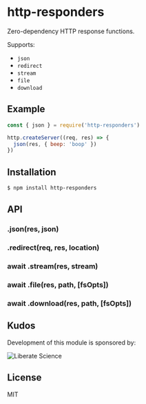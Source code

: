 # http-responders

Zero-dependency HTTP response functions.

Supports:

- `json`
- `redirect`
- `stream`
- `file`
- `download`

## Example

```js
const { json } = require('http-responders')

http.createServer((req, res) => {
  json(res, { beep: 'boop' })
})
```

## Installation

```bash
$ npm install http-responders
```

## API

### .json(res, json)

### .redirect(req, res, location)

### await .stream(res, stream)

### await .file(res, path, [fsOpts])

### await .download(res, path, [fsOpts])

## Kudos

Development of this module is sponsored by:

![Liberate Science](https://libscie.org/assets/images/image01.png?v33093812210851)

## License

MIT
